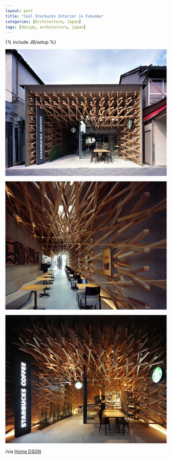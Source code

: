 ```yaml
---
layout: post
title: "Cool Starbucks Interior in Fukuoka"
categories: [Architecture, Japan]
tags: [design, architecture, japan]
---
```

{% include JB/setup %}

![Picture of the exterior of Starbucks in Fukuoka](/assets/images/starbucks.jpg 'Picture of the exterior of Starbucks in Fukuoka')

![Picture of the exterior of Starbucks in Fukuoka](/assets/images/starbucks2.jpg 'Picture of the exterior of Starbucks in Fukuoka')

![Picture of the exterior of Starbucks in Fukuoka](/assets/images/starbucks3.jpg 'Picture of the exterior of Starbucks in Fukuoka')

/via [Home DSGN](http://www.homedsgn.com/2012/02/25/starbucks-interior-by-kengo-kuma-and-associates/)
